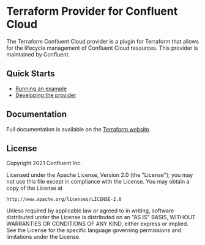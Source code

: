 # Terraform Provider for Confluent Cloud

The Terraform Confluent Cloud provider is a plugin for Terraform that allows for the lifecycle management of Confluent Cloud resources.
This provider is maintained by Confluent.

## Quick Starts

- [Running an example](docs/guides/sample-project.md)
- [Developing the provider](docs/DEVELOPING.md)

## Documentation

Full documentation is available on the [Terraform website](https://terraform.io/docs/providers/confluentinc/confluentcloud/index.html).

## License

Copyright 2021 Confluent Inc.

Licensed under the Apache License, Version 2.0 (the "License");
you may not use this file except in compliance with the License.
You may obtain a copy of the License at

    http://www.apache.org/licenses/LICENSE-2.0

Unless required by applicable law or agreed to in writing, software
distributed under the License is distributed on an "AS IS" BASIS,
WITHOUT WARRANTIES OR CONDITIONS OF ANY KIND, either express or implied.
See the License for the specific language governing permissions and
limitations under the License.
